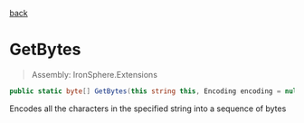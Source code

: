 ﻿

[back](/IronSphere.Extensions/types/StringExtension)

# GetBytes

> Assembly: IronSphere.Extensions

```csharp
public static byte[] GetBytes(this string this, Encoding encoding = null)
```

Encodes all the characters in the specified string into a sequence of bytes

 